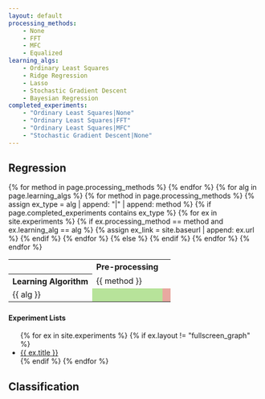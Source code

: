 ```yaml
---
layout: default
processing_methods:
    - None
    - FFT
    - MFC
    - Equalized
learning_algs:
    - Ordinary Least Squares
    - Ridge Regression
    - Lasso
    - Stochastic Gradient Descent
    - Bayesian Regression
completed_experiments:
    - "Ordinary Least Squares|None"
    - "Ordinary Least Squares|FFT"
    - "Ordinary Least Squares|MFC"
    - "Stochastic Gradient Descent|None"
---
```


<h1 id="#header-1" style="display: none"></h1>
<style>
    .experiment-matrix__cell {
        background: rgba(211, 84, 69, 0.5);
    }
    .experiment-matrix__cell--complete {
        background: rgba(114, 201, 56, 0.5)
    }
    .experiment-matrix__cell--complete:hover {
        cursor: pointer;
        background: rgb(114, 201, 56);
    }
    .experiment-matrix__cell:hover {
        background: rgb(211, 84, 69);
    }
</style>


## [](#header-2)Regression

<table>
    <tr>
        <th colspan="1"></th>
        <th colspan="{{4}}">Pre-processing</th>
    </tr>
    <tr>
        <th>Learning Algorithm</th>
        {% for method in page.processing_methods %}
            <td>{{ method }}</td>
        {% endfor %}
    </tr>
    {% for alg in page.learning_algs %}
        <tr>
            <td>{{ alg }}</td>
            {% for method in page.processing_methods %}
                {% assign ex_type = alg | append: "|" | append: method %}
                {% if page.completed_experiments contains ex_type %}
                        {% for ex in site.experiments %}
                            {% if ex.processing_method == method and ex.learning_alg == alg %}
                                {% assign ex_link = site.baseurl | append: ex.url %}
                            {% endif %}
                        {% endfor %}
                    <td class="experiment-matrix__cell--complete" onclick="window.location.href='{{ex_link}}'">
                    </td>
                {% else %}
                    <td class="experiment-matrix__cell"></td>
                {% endif %}
            {% endfor %}
        </tr>
    {% endfor %}

</table>

### [](#header-3)

#### [](#header-4) Experiment Lists

<ul>
{% for ex in site.experiments %}
{% if ex.layout != "fullscreen_graph" %}
    <li>
        <a href="{{ site.baseurl }}{{ ex.url }}">{{ ex.title }}</a>
    </li>
{% endif %}
{% endfor %}
</ul>


## [](#header-2)Classification